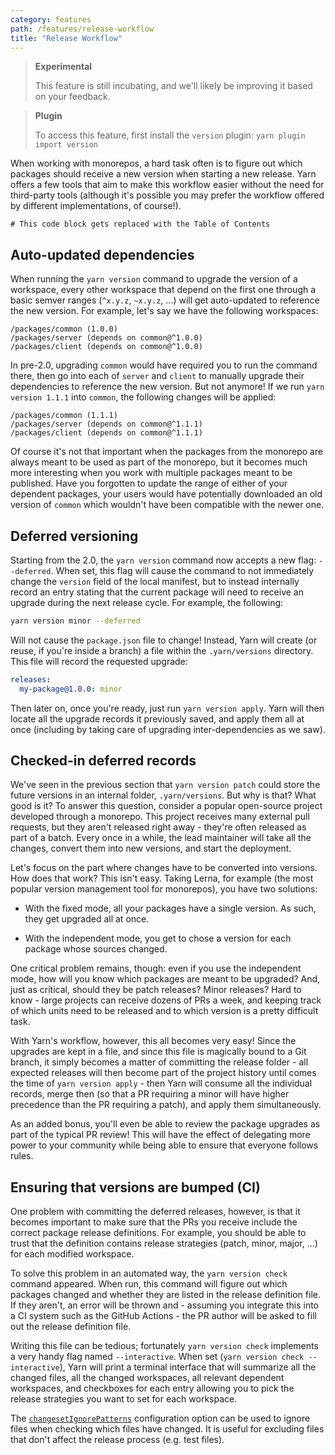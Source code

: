 ```yaml
---
category: features
path: /features/release-workflow
title: "Release Workflow"
---
```


> **Experimental**
>
> This feature is still incubating, and we'll likely be improving it based on your feedback.

> **Plugin**
>
> To access this feature, first install the `version` plugin: `yarn plugin import version`

When working with monorepos, a hard task often is to figure out which packages should receive a new version when starting a new release. Yarn offers a few tools that aim to make this workflow easier without the need for third-party tools (although it's possible you may prefer the workflow offered by different implementations, of course!).

```toc
# This code block gets replaced with the Table of Contents
```

## Auto-updated dependencies

When running the `yarn version` command to upgrade the version of a workspace, every other workspace that depend on the first one through a basic semver ranges (`^x.y.z`, `~x.y.z`, ...) will get auto-updated to reference the new version. For example, let's say we have the following workspaces:

```
/packages/common (1.0.0)
/packages/server (depends on common@^1.0.0)
/packages/client (depends on common@^1.0.0)
```

In pre-2.0, upgrading `common` would have required you to run the command there, then go into each of `server` and `client` to manually upgrade their dependencies to reference the new version. But not anymore! If we run `yarn version 1.1.1` into `common`, the following changes will be applied:

```
/packages/common (1.1.1)
/packages/server (depends on common@^1.1.1)
/packages/client (depends on common@^1.1.1)
```

Of course it's not that important when the packages from the monorepo are always meant to be used as part of the monorepo, but it becomes much more interesting when you work with multiple packages meant to be published. Have you forgotten to update the range of either of your dependent packages, your users would have potentially downloaded an old version of `common` which wouldn't have been compatible with the newer one.

## Deferred versioning

Starting from the 2.0, the `yarn version` command now accepts a new flag: `--deferred`. When set, this flag will cause the command to not immediately change the `version` field of the local manifest, but to instead internally record an entry stating that the current package will need to receive an upgrade during the next release cycle. For example, the following:

```bash
yarn version minor --deferred
```

Will not cause the `package.json` file to change! Instead, Yarn will create (or reuse, if you're inside a branch) a file within the `.yarn/versions` directory. This file will record the requested upgrade:

```yaml
releases:
  my-package@1.0.0: minor
```

Then later on, once you're ready, just run `yarn version apply`. Yarn will then locate all the upgrade records it previously saved, and apply them all at once (including by taking care of upgrading inter-dependencies as we saw).

## Checked-in deferred records

We've seen in the previous section that `yarn version patch` could store the future versions in an internal folder, `.yarn/versions`. But why is that? What good is it? To answer this question, consider a popular open-source project developed through a monorepo. This project receives many external pull requests, but they aren't released right away - they're often released as part of a batch. Every once in a while, the lead maintainer will take all the changes, convert them into new versions, and start the deployment.

Let's focus on the part where changes have to be converted into versions. How does that work? This isn't easy. Taking Lerna, for example (the most popular version management tool for monorepos), you have two solutions:

- With the fixed mode, all your packages have a single version. As such, they get upgraded all at once.

- With the independent mode, you get to chose a version for each package whose sources changed.

One critical problem remains, though: even if you use the independent mode, how will you know which packages are meant to be upgraded? And, just as critical, should they be patch releases? Minor releases? Hard to know - large projects can receive dozens of PRs a week, and keeping track of which units need to be released and to which version is a pretty difficult task.

With Yarn's workflow, however, this all becomes very easy! Since the upgrades are kept in a file, and since this file is magically bound to a Git branch, it simply becomes a matter of committing the release folder - all expected releases will then become part of the project history until comes the time of `yarn version apply` - then Yarn will consume all the individual records, merge then (so that a PR requiring a minor will have higher precedence than the PR requiring a patch), and apply them simultaneously.

As an added bonus, you'll even be able to review the package upgrades as part of the typical PR review! This will have the effect of delegating more power to your community while being able to ensure that everyone follows rules.

## Ensuring that versions are bumped (CI)

One problem with committing the deferred releases, however, is that it becomes important to make sure that the PRs you receive include the correct package release definitions. For example, you should be able to trust that the definition contains release strategies (patch, minor, major, ...) for each modified workspace.

To solve this problem in an automated way, the `yarn version check` command appeared. When run, this command will figure out which packages changed and whether they are listed in the release definition file. If they aren't, an error will be thrown and - assuming you integrate this into a CI system such as the GitHub Actions - the PR author will be asked to fill out the release definition file.

Writing this file can be tedious; fortunately `yarn version check` implements a very handy flag named `--interactive`. When set (`yarn version check --interactive`), Yarn will print a terminal interface that will summarize all the changed files, all the changed workspaces, all relevant dependent workspaces, and checkboxes for each entry allowing you to pick the release strategies you want to set for each workspace.

The [`changesetIgnorePatterns`](/configuration/yarnrc#changesetIgnorePatterns) configuration option can be used to ignore files when checking which files have changed. It is useful for excluding files that don't affect the release process (e.g. test files).
